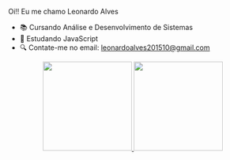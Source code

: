 Oi!! Eu me chamo Leonardo Alves

- 📚 Cursando Análise e Desenvolvimento de Sistemas
- 🌱 Estudando JavaScript
- 🔍 Contate-me no email: leonardoalves201510@gmail.com
<div align="center">
  
  <div align="center">
  <a href="https://github.com/rafaballerini">
  <img height="180em" src="https://github-readme-stats.vercel.app/api?username=LeonardoAlves04&show_icons=true&theme=synthwave&include_all_commits=true&count_private=true"/>
  <img height="180em" src="https://github-readme-stats.vercel.app/api/top-langs/?username=LeonardoAlves04&layout=compact&langs_count=7&theme=synthwave"/>
</div>
